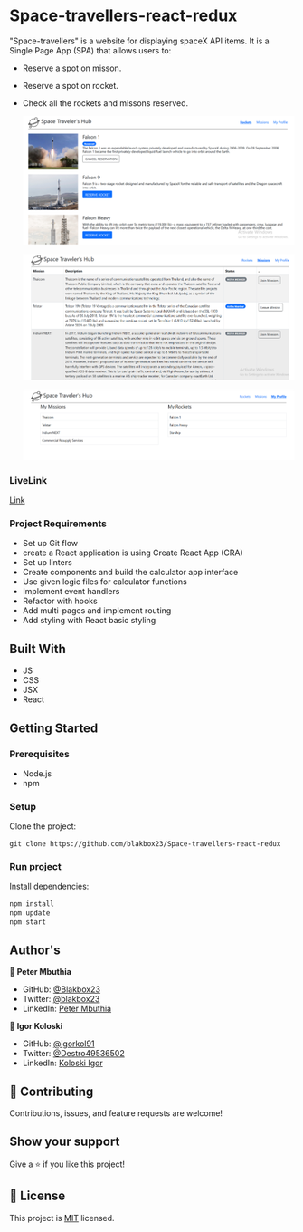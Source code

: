 # Space-travellers-react-redux

"Space-travellers" is a website for displaying spaceX API items. It is a Single Page App (SPA) that allows users to:
- Reserve a spot on misson.
- Reserve a spot on rocket.
- Check all the rockets and missons reserved.

  ![rockets](./src/assets/Rockets.png)

  ![missions](./src/assets/Missions.png)
  
  ![profile](./src/assets/Profile.png)

### LiveLink
[Link](https://wonderful-swirles-51728f.netlify.app/)

### Project Requirements
- Set up Git flow
- create a React application is using Create React App (CRA) 
- Set up linters
- Create components and build the calculator app interface
- Use given logic files for calculator functions
- Implement event handlers
- Refactor with hooks
- Add multi-pages and implement routing
- Add styling with React basic styling

## Built With
- JS
- CSS
- JSX
- React

## Getting Started

### Prerequisites

- Node.js
- npm

### Setup

Clone the project:

```
git clone https://github.com/blakbox23/Space-travellers-react-redux
```

### Run project

Install dependencies:

```
npm install
npm update
npm start
```

## Author's

👤 **Peter Mbuthia** 

- GitHub: [@Blakbox23](https://github.com/blakbox23) 
- Twitter: [@blakbox23](https://twitter.com/blakbox23) 
- LinkedIn: [Peter Mbuthia](https://www.linkedin.com/in/peter-mbuthia) 

👤 **Igor Koloski**  

- GitHub: [@igorkol91](https://github.com/igorkol91)
- Twitter: [@Destro49536502](https://twitter.com/Destro49536502)
- LinkedIn: [Koloski Igor](https://www.linkedin.com/in/igor-koloski-a754aa208/)

## 🤝 Contributing

Contributions, issues, and feature requests are welcome!

## Show your support

Give a ⭐️ if you like this project!

## 📝 License

This project is [MIT](./MIT.md) licensed.
